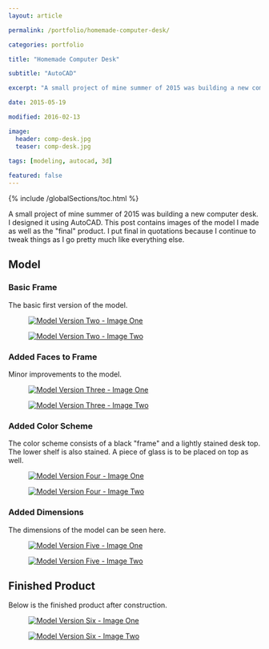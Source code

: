 ```yaml
---
layout: article

permalink: /portfolio/homemade-computer-desk/

categories: portfolio

title: "Homemade Computer Desk"

subtitle: "AutoCAD"

excerpt: "A small project of mine summer of 2015 was building a new computer desk. I designed it using AutoCAD."

date: 2015-05-19

modified: 2016-02-13

image: 
  header: comp-desk.jpg
  teaser: comp-desk.jpg
  
tags: [modeling, autocad, 3d]

featured: false
---
```

{% include /globalSections/toc.html %}

A small project of mine summer of 2015 was building a new computer desk. I designed it using AutoCAD. This post contains images of the model I made as well as the "final" product. I put final in quotations because I continue to tweak things as I go pretty much like everything else.

## Model

### Basic Frame
The basic first version of the model.

<figure class="full">
	<a href="/assets/images/post-computer-desk/Desk1.jpg" title="Model Version Two - Image One"><img src="/assets/images/post-computer-desk/Desk1.jpg" alt="Model Version Two - Image One" /></a>
</figure>
<figure class="full">
    <a href="/assets/images/post-computer-desk/Desk2.jpg" title="Model Version Two - Image Two"><img src="/assets/images/post-computer-desk/Desk2.jpg" alt="Model Version Two - Image Two" /></a>
</figure>

### Added Faces to Frame
Minor improvements to the model.

<figure class="full">
	<a href="/assets/images/post-computer-desk/Desk3.jpg" title="Model Version Three - Image One"><img src="/assets/images/post-computer-desk/Desk3.jpg" alt="Model Version Three - Image One" /></a>
</figure>
<figure class="full">
    <a href="/assets/images/post-computer-desk/Desk4.jpg" title="Model Version Three - Image Two"><img src="/assets/images/post-computer-desk/Desk4.jpg" alt="Model Version Three - Image Two" /></a>
</figure>

### Added Color Scheme
The color scheme consists of a black "frame" and a lightly stained desk top. The lower shelf is also stained. A piece of glass is to be placed on top as well.

<figure class="full">
    <a href="/assets/images/post-computer-desk/Desk5.jpg" title="Model Version Four - Image One"><img src="/assets/images/post-computer-desk/Desk5.jpg" alt="Model Version Four - Image One" /></a>
</figure>
<figure class="full">
    <a href="/assets/images/post-computer-desk/Desk6.jpg" title="Model Version Four - Image Two"><img src="/assets/images/post-computer-desk/Desk6.jpg" alt="Model Version Four - Image Two" /></a>
</figure>    

### Added Dimensions
The dimensions of the model can be seen here.

<figure class="full">
    <a href="/assets/images/post-computer-desk/Desk7.jpg" title="Model Version Five - Image One"><img src="/assets/images/post-computer-desk/Desk7.jpg" alt="Model Version Five - Image One" /></a>
</figure>
<figure class="full">
    <a href="/assets/images/post-computer-desk/Desk8.jpg" title="Model Version Five - Image Two"><img src="/assets/images/post-computer-desk/Desk8.jpg" alt="Model Version Five - Image Two" /></a>
</figure>

## Finished Product
Below is the finished product after construction.

<figure class="full">
    <a href="/assets/images/post-computer-desk/Desk9.jpg" title="Model Version Six - Image One"><img src="/assets/images/post-computer-desk/Desk9.jpg" alt="Model Version Six - Image One" /></a>
</figure>
<figure class="full">
    <a href="/assets/images/post-computer-desk/Desk10.jpg" title="Model Version Six - Image Two"><img src="/assets/images/post-computer-desk/Desk10.jpg" alt="Model Version Six - Image Two" /></a>
</figure>